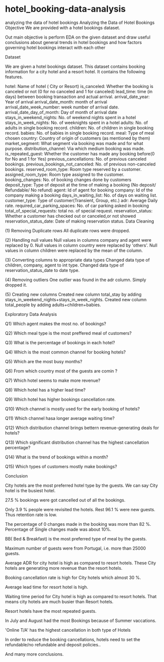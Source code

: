 # hotel_booking-data-analysis
analyzing the data of hotel bookings
Analyzing the Data of Hotel Bookings Objective We are provided with a hotel bookings dataset.

Out main objective is perform EDA on the given dataset and draw useful conclusions about general trends in hotel bookings and how factors governing hotel bookings interact with each other

Dataset

We are given a hotel bookings dataset. This dataset contains booking information for a city hotel and a resort hotel. It contains the following features.

hotel: Name of hotel ( City or Resort)
is_canceled: Whether the booking is canceled or not (0 for no canceled and 1 for canceled)
lead_time: time (in days) between booking transaction and actual arrival.
arrival_date_year: Year of arrival
arrival_date_month: month of arrival
arrival_date_week_number: week number of arrival date.
arrival_date_day_of_month: Day of month of arrival date
stays_in_weekend_nights: No. of weekend nights spent in a hotel
stays_in_week_nights: No. of weeknights spent in a hotel
adults: No. of adults in single booking record.
children: No. of children in single booking record.
babies: No. of babies in single booking record.
meal: Type of meal chosen
country: Country of origin of customers (as mentioned by them)
market_segment: What segment via booking was made and for what purpose.
distribution_channel: Via which medium booking was made.
is_repeated_guest: Whether the customer has made any booking before(0 for No and 1 for Yes)
previous_cancellations: No. of previous canceled bookings.
previous_bookings_not_canceled: No. of previous non-canceled bookings.
reserved_room_type: Room type reserved by a customer.
assigned_room_type: Room type assigned to the customer.
booking_changes: No. of booking changes done by customers
deposit_type: Type of deposit at the time of making a booking (No deposit/ Refundable/ No refund)
agent: Id of agent for booking
company: Id of the company making a booking
days_in_waiting_list: No. of days on waiting list.
customer_type: Type of customer(Transient, Group, etc.)
adr: Average Daily rate.
required_car_parking_spaces: No. of car parking asked in booking
total_of_special_requests: total no. of special request.
reservation_status: Whether a customer has checked out or canceled,or not showed
reservation_status_date: Date of making reservation status.
Data Cleaning

(1) Removing Duplicate rows All duplicate rows were dropped.

(2) Handling null values Null values in columns company and agent were replaced by 0. Null values in column country were replaced by 'others'. Null values in column children were replaced by the mean of the column.

(3) Converting columns to appropriate data types Changed data type of children, company, agent to int type. Changed data type of reservation_status_date to date type.

(4) Removing outliers One outlier was found in the adr column. Simply dropped it.

(5) Creating new columns Created new column total_stay by adding stays_in_weekend_nights+stays_in_week_nights. Created new column total_people by adding adults+children+babies.

Exploratory Data Analysis

Q1) Which agent makes the most no. of bookings?

Q2) Which meal type is the most preffered meal of customers?

Q3) What is the percentage of bookings in each hotel?

Q4) Which is the most common channel for booking hotels?

Q5) Which are the most busy months?

Q6) From which country most of the guests are comin ?

Q7) Which hotel seems to make more revenue?

Q8) Which hotel has a higher lead time?

Q9) Which hotel has higher bookings cancellation rate.

Q10) Which channel is mostly used for the early booking of hotels?

Q11) Which channel hasa longer average waiting time?

Q12) Which distribution channel brings bettern revenue-generating deals for hotels?

Q13) Which significant distribution channel has the highest cancellation percentage?

Q14) What is the trend of bookings within a month?

Q15) Which types of customers mostly make bookings?

Conclusion

City hotels are the most preferred hotel type by the guests. We can say City hotel is the busiest hotel.

27.5 % bookings were got cancelled out of all the bookings.

Only 3.9 % people were revisited the hotels. Rest 96.1 % were new guests. Thus retention rate is low.

The percentage of 0 changes made in the booking was more than 82 %. Percentage of Single changes made was about 10%.

BB( Bed & Breakfast) is the most preferred type of meal by the guests.

Maximum number of guests were from Portugal, i.e. more than 25000 guests.

Average ADR for city hotel is high as compared to resort hotels. These City hotels are generating more revenue than the resort hotels.

Booking cancellation rate is high for City hotels which almost 30 %.

Average lead time for resort hotel is high.

Waiting time period for City hotel is high as compared to resort hotels. That means city hotels are much busier than Resort hotels.

Resort hotels have the most repeated guests.

In July and August had the most Bookings because of Summer vaccations.

'Online T/A' has the highest cancellation in both type of Hotels

In order to reduce the booking cancellations, hotels need to set the refundable/no refundable and deposit policies..

And many more conclusions.
